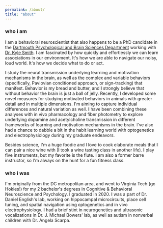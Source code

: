 ```yaml
---
permalink: /about/
title: "about"
---
```


<h3>who i am</h3>
I am a behavioral neuroscientist that also happens to be a PhD candidate in the <a href="https://pbs.dartmouth.edu/">Dartmouth Psychological and Brain Sciences Department</a> working with <a href="https://smith-lab.org/">Dr. Kyle Smith</a>. I am fascinated by how quickly and effortlessly we can learn associations in our environment. It's how we are able to navigate our noisy, loud world. It's how we decide what to do or act. 
  
I study the neural transmission underlying learning and motivation mechanisms in the brain, as well as the complex and variable behaviors (specifically, Pavlovian conditioned approach, or sign-tracking) that manifest. Behavior is my bread and butter, and I strongly believe that without behavior the brain is just a ball of jelly. Recently, I developed some novel measures for studying motivated behaviors in animals with greater detail and in multiple dimensions. I'm aiming to capture individual differences and natural variation as well. I have been combining these analyses with in vivo pharmacology and fiber photometry to explore underlying dopamine and acetylcholine transmission in different frameworks of learning and motivation mechanisms in the brain. I've also had a chance to dabble a bit in the habit learning world with optogenetics and electrophysiology during my graduate endeavors.  

Besides science, I'm a huge foodie and I love to cook elaborate meals that I can pair a nice wine with (I took a wine tasting class in another life). I play five instruments, but my favorite is the flute. I am also a former barre instructor, so I'm always on the hunt for a fun fitness class. 


<h3>who i was</h3>
I'm originally from the DC metropolitan area, and went to Virginia Tech (go Hokies!) for my 2 bachelor's degrees in Cognitive & Behavioral Neuroscience and Psychology. I graduated in 2020. I was a part of Dr. Daniel English's lab, working on hippocampal microcircuits, place cell tuning, and spatial navigation using optogenetics and in vivo electrophysiology. I had a brief stint in neurogenetics and ultrasonic vocalizations in Dr. J. Michael Bowers' lab, as well as autism in nonverbal children with Dr. Angela Scarpa. 

